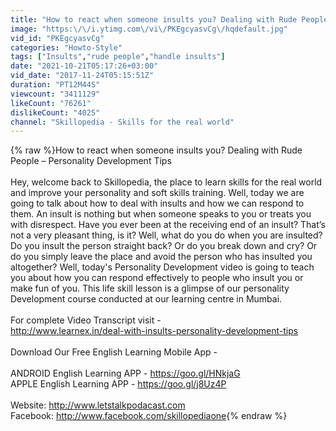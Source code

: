 ```yaml
---
title: "How to react when someone insults you? Dealing with Rude People – Personality Development Tips"
image: "https:\/\/i.ytimg.com\/vi\/PKEgcyasvCg\/hqdefault.jpg"
vid_id: "PKEgcyasvCg"
categories: "Howto-Style"
tags: ["Insults","rude people","handle insults"]
date: "2021-10-21T05:17:26+03:00"
vid_date: "2017-11-24T05:15:51Z"
duration: "PT12M44S"
viewcount: "3411129"
likeCount: "76261"
dislikeCount: "4025"
channel: "Skillopedia - Skills for the real world"
---
```

{% raw %}How to react when someone insults you? Dealing with Rude People – Personality Development Tips<br /><br />Hey,  welcome back to Skillopedia, the place to learn skills for the real world and improve your personality and soft skills training. Well, today we are going to talk about how to deal with insults and how we can respond to them. An insult is nothing but when someone speaks to you or treats you with disrespect. Have you ever been at the receiving end of an insult? That’s not a very pleasant thing, is it? Well, what do you do when you are insulted? Do you insult the person straight back? Or do you break down and cry? Or do you simply leave the place and avoid the person who has insulted you altogether? Well, today's Personality Development video is going to teach you about how you can respond effectively to people who insult you or make fun of you.  This life skill lesson is a glimpse of our personality Development course conducted at our learning centre in Mumbai.<br /><br />For complete Video Transcript visit - <br /><a rel="nofollow" target="blank" href="http://www.learnex.in/deal-with-insults-personality-development-tips">http://www.learnex.in/deal-with-insults-personality-development-tips</a><br /><br />Download Our Free English Learning Mobile App -<br /><br />ANDROID English Learning APP - <a rel="nofollow" target="blank" href="https://goo.gl/HNkjaG">https://goo.gl/HNkjaG</a><br />APPLE English Learning APP - <a rel="nofollow" target="blank" href="https://goo.gl/j8Uz4P">https://goo.gl/j8Uz4P</a><br /><br />Website: <a rel="nofollow" target="blank" href="http://www.letstalkpodacast.com">http://www.letstalkpodacast.com</a><br />Facebook: <a rel="nofollow" target="blank" href="http://www.facebook.com/skillopediaone">http://www.facebook.com/skillopediaone</a>{% endraw %}
